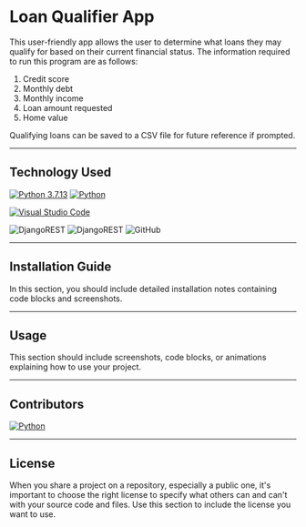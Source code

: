 # Loan Qualifier App 

This user-friendly app allows the user to determine what loans they may qualify for based on their current financial status. The information required to run this program are as follows:
 1. Credit score
 2. Monthly debt
 3. Monthly income
 4. Loan amount requested
 5. Home value 

Qualifying loans can be saved to a CSV file for future reference if prompted.
 

---

## Technology Used

[![Python 3.7.13](https://img.shields.io/badge/python-3670A0?style=for-the-badge&logo=python&logoColor=ffdd54)](https://www.python.org/downloads/release/python-3713/)
[![Python](https://img.shields.io/badge/Python-3.7.13-blue)](https://www.python.org/downloads/release/python-3713/)

[<img alt="Visual Studio Code" src="https://img.shields.io/badge/VisualStudioCode-0078d7.svg?style=for-the-badge&logo=visual-studio-code&logoColor=white"/> ](https://code.visualstudio.com/)


<img alt="DjangoREST" src="https://img.shields.io/badge/PyPI-Questionary-ff1709?style=for-the-badge&logoColor=white&color=ff1709&labelColor=gray"/>
<img alt="DjangoREST" src="https://img.shields.io/badge/PyPI-FIRE-ff1709?style=for-the-badge&logoColor=white&color=ff1709&labelColor=gray"/>


<img alt="GitHub" src="https://img.shields.io/badge/github-%23121011.svg?style=for-the-badge&logo=github&logoColor=white"/>


---

## Installation Guide

In this section, you should include detailed installation notes containing code blocks and screenshots.

---

## Usage

This section should include screenshots, code blocks, or animations explaining how to use your project.

---

## Contributors

[![Python](https://img.shields.io/badge/Michael_Dionne-LinkedIn-blue)](https://www.linkedin.com/in/michael-dionne-b2a1b61b/)


---

## License

When you share a project on a repository, especially a public one, it's important to choose the right license to specify what others can and can't with your source code and files. Use this section to include the license you want to use.
